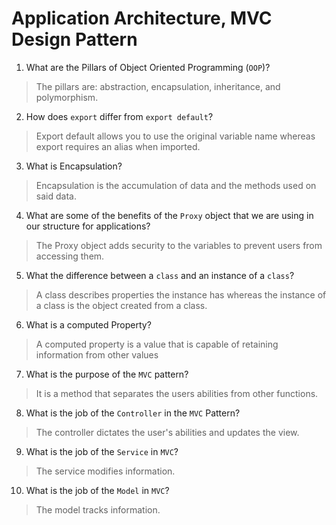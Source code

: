 # Application Architecture, MVC Design Pattern
01. What are the Pillars of Object Oriented Programming (`OOP`)?
  
  > The pillars are: abstraction, encapsulation, inheritance, and polymorphism.

02. How does `export` differ from `export default`?
  
  > Export default allows you to use the original variable name whereas export requires an alias when imported.

03. What is Encapsulation?
  
  > Encapsulation is the accumulation of data and the methods used on said data.

04. What are some of the benefits of the `Proxy` object that we are using in our structure for applications?
  
  > The Proxy object adds security to the variables to prevent users from accessing them.

05. What the difference between a `class` and an instance of a `class`?
  
  > A class describes properties the instance has whereas the instance of a class is the object created from a class.

06. What is a computed Property?
  
  > A computed property is a value that is capable of retaining information from other values

07. What is the purpose of the `MVC` pattern?
  
  > It is a method that separates the users abilities from other functions.

08. What is the job of the `Controller` in the `MVC` Pattern?
  
  > The controller dictates the user's abilities and updates the view.

09. What is the job of the `Service` in `MVC`?
  
  > The service modifies information.

10. What is the job of the `Model` in `MVC`?
  
  > The model tracks information.